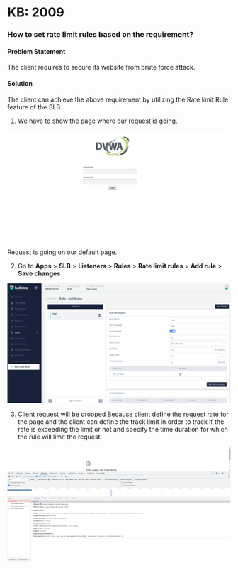 # KB: 2009

### **How to set rate limit rules based on the requirement?**

#### **Problem Statement**

The client requires to secure its website from brute force attack.

#### **Solution**

The client can achieve the above requirement by utilizing the Rate limit Rule feature of the SLB.

1. We have to show the page where our request is going.

![](/img/adc/v6/kb/adc10.1.png)

Request is going on our default page.

2. Go to **Apps** > **SLB** > **Listeners** > **Rules** > **Rate limit rules** > **Add rule** > **Save changes**

![](/img/adc/v7/kb/rate_limit_rule_kb_2009_2.png)

3. Client request will be drooped Because client define the request rate for the page and the client can define the track limit in order to track if the rate is exceeding the limit or not and specify the time duration for which the rule will limit the request.

![](/img/adc/v6/kb/adc10.3.png)

